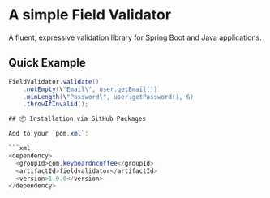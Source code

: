 # A simple Field Validator

A fluent, expressive validation library for Spring Boot and Java applications.

## Quick Example

```java
FieldValidator.validate()
    .notEmpty(\"Email\", user.getEmail())
    .minLength(\"Password\", user.getPassword(), 6)
    .throwIfInvalid();

## 📦 Installation via GitHub Packages

Add to your `pom.xml`:

```xml
<dependency>
  <groupId>com.keyboardncoffee</groupId>
  <artifactId>fieldvalidator</artifactId>
  <version>1.0.0</version>
</dependency>

